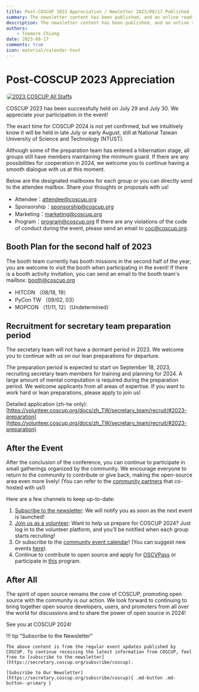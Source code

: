 ```yaml
---
title: Post-COSCUP 2023 Appreciation / Newletter 2023/08/17 Published
summary: The newsletter content has been published, and an online reading version.
description: The newsletter content has been published, and an online reading version.
authors:
    - Toomore Chiang
date: 2023-08-17
comments: true
icon: material/calendar-text
---
```


# Post-COSCUP 2023 Appreciation

<a href="https://coscup.org/2023/zh-TW/staff"><img src="https://volunteer.coscup.org/s3/img/2023_skiseiju_924033_1600.jpg" alt="2023 COSCUP All Staffs" title="2023 COSCUP All Staffs" style="border-radius: 8px;border:1px solid hsl(142, 52%, 96%);"></a>

COSCUP 2023 has been successfully held on July 29 and July 30. We appreciate your participation in the event!

The exact time for COSCUP 2024 is not yet confirmed, but we intuitively know it will be held in late July or early August, still at National Taiwan University of Science and Technology (NTUST).

Although some of the preparation team has entered a hibernation stage, all groups still have members maintaining the minimum guard. If there are any possibilities for cooperation in 2024, we welcome you to continue having a smooth dialogue with us at this moment.

Below are the designated mailboxes for each group or you can directly send to the attendee mailbox. Share your thoughts or proposals with us!

- Attendee：[attendee@coscup.org](mailto:attendee@coscup.org)
- Sponsorship：[sponsorship@coscup.org](mailto:sponsorship@coscup.org)
- Marketing：[marketing@coscup.org](mailto:marketing@coscup.org)
- Program：[program@coscup.org](mailto:program@coscup.org)
  If there are any violations of the code of conduct during the event, please send an email to [coc@coscup.org](mailto:coc@coscup.org).

## Booth Plan for the second half of 2023

The booth team currently has booth missions in the second half of the year, you are welcome to visit the booth when participating in the event! If there is a booth activity invitation, you can send an email to the booth team's mailbox: [booth@coscup.org](mailto:booth@coscup.org)

- HITCON （08/18, 19）
- PyCon TW （09/02, 03）
- MOPCON （11/11, 12）（Undetermined）

## Recruitment for secretary team preparation period

The secretary team will not have a dormant period in 2023. We welcome you to continue with us on our lean preparations for departure.

The preparation period is expected to start on September 18, 2023, recruiting secretary team members for training and planning for 2024. A large amount of mental computation is required during the preparation period. We welcome applicants from all areas of expertise. If you want to work hard or lean preparations, please apply to join us!

Detailed application (zh-tw only): [https://volunteer.coscup.org/docs/zh_TW/secretary_team/recruit/#2023-preparation](https://volunteer.coscup.org/docs/zh_TW/secretary_team/recruit/#2023-preparation)

## After the Event

After the conclusion of the conference, you can continue to participate in small gatherings organized by the community. We encourage everyone to return to the community to contribute or give back, making the open-source area even more lively! (You can refer to the [community partners](https://coscup.org/2023/en/community) that co-hosted with us!)

Here are a few channels to keep up-to-date:

1. [Subscribe to the newsletter](https://secretary.coscup.org/subscribe/coscup): We will notify you as soon as the next event is launched!
2. [Join us as a volunteer](https://volunteer.coscup.org/): Want to help us prepare for COSCUP 2024? Just log in to the volunteer platform, and you'll be notified when each group starts recruiting!
3. Or subscribe to the [community event calendar](https://calendar.google.com/calendar/embed?src=p09uh8cg4uvt2ij4obf45cltsk%40group.calendar.google.com&ctz=Asia%2FTaipei)! (You can suggest new events [here](https://forms.gle/J52atxyfXHy3mhed9)).
4. Continue to contribute to open source and apply for [OSCVPass](https://ocf.tw/p/oscvpass/) or participate in [this](https://github.com/ocftw/OSCVPass/) program.

## After All

The spirit of open source remains the core of COSCUP, promoting open source with the community is our action. We look forward to continuing to bring together open source developers, users, and promoters from all over the world for discussions and to share the power of open source in 2024!

See you at COSCUP 2024!

!!! tip "Subscribe to the Newsletter"

    The above content is from the regular event updates published by COSCUP. To continue receiving the latest information from COSCUP, feel free to [subscribe to the newsletter](https://secretary.coscup.org/subscribe/coscup).

    [Subscribe to Our Newsletter](https://secretary.coscup.org/subscribe/coscup){ .md-button .md-button--primary }
